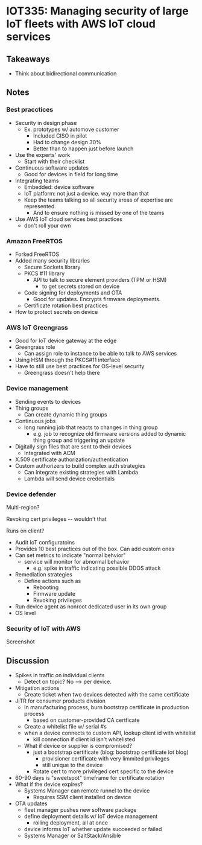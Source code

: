 # IOT335: Managing security of large IoT fleets with AWS IoT cloud services

## Takeaways

- Think about bidirectional communication

## Notes

### Best pracctices

- Security in design phase
  - Ex. prototypes w/ automove customer
    - Included CISO in pilot
    - Had to change design 30%
    - Better than to happen just before launch
- Use the experts' work
  - Start with their checklist
- Continuous software updates
  - Good for devices in field for long time
- Integrating teams
  - Embedded: device software
  - IoT platform: not just a device. way more than that
  - Keep the teams talking so all security areas of expertise are represented.
    - And to ensure nothing is missed by one of the teams
- Use AWS IoT cloud services best practices
  - don't roll your own

### Amazon FreeRTOS

- Forked FreeRTOS
- Added many security libraries
  - Secure Sockets library
  - PKCS #11 library
    - API to talk to secure element providers (TPM or HSM)
      - to get secrets stored on device
  - Code signing for deployments and OTA
    - Good for updates. Encrypts firmware deployments.
  - Certificate rotation best practices
- How to protect secrets on device

### AWS IoT Greengrass

- Good for IoT device gateway at the edge
- Greengrass role
  - Can assign role to instance to be able to talk to AWS services
- Using HSM through the PKCS#11 interface
- Have to still use best practices for OS-level security
  - Greengrass doesn't help there

### Device management

- Sending events to devices
- Thing groups
  - Can create dynamic thing groups
- Continuous jobs
  - long running job that reacts to changes in thing group
    - e.g. job to recognize old firmware versions added to dynamic thing group and triggering an update
- Digitally sign files that are sent to their devices
  - Integrated with ACM
- X.509 certificate authorization/authentication
- Custom authorizers to build complex auth strategies
  - Can integrate existing strategies with Lambda
  - Lambda will send device credentials

### Device defender

Multi-region?

Revoking cert privileges -- wouldn't that

Runs on client?

- Audit IoT configuratoins
- Provides 10 best practices out of the box. Can add custom ones
- Can set metrics to indicate "normal behvior"
  - service will monitor for abnormal behavior
    - e.g. spike in traffic indicating possible DDOS attack
- Remediation strategies
  - Define actions such as
    - Rebooting
    - Firmware update
    - Revoking privileges
- Run device agent as nonroot dedicated user in its own group
- OS level

### Security of IoT with AWS

Screenshot

## Discussion

- Spikes in traffic on individual clients
  - Detect on topic? No --> per device.
- Mitigation actions
  - Create ticket when two devices detected with the same certificate
- JiTR for consumer products division
  - In manufacturing process, burn bootstrap certificate in production process
    - based on customer-provided CA certficate
  - Create a whitelist file w/ serial #s
  - when a device connects to custom API, lookup client id with whitelist
    - kill connection if client id isn't whitelisted
  - What if device or supplier is compromised?
    - just a bootstrap certificate (blog: bootstrap certificate iot blog)
      - provisioner certificate with very limmited privileges
      - still unique to the device
    - Rotate cert to more privileged cert specific to the device
- 60-90 days is "sweetspot" timeframe for certificate rotation
- What if the device expires?
  - Systems Manager can remote runnel to the device
    - Requires SSM client installed on device
- OTA updates
  - fleet manager pushes new software package
  - define deployment details w/ IoT device management
    - rolling deployment, all at once
  - device informs IoT whether update succeeded or failed
  - Systems Manager or SaltStack/Ansible
